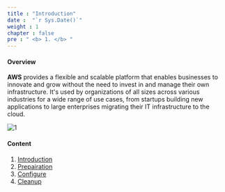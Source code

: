 ```yaml
---
title : "Introduction"
date :  "`r Sys.Date()`" 
weight : 1 
chapter : false
pre : " <b> 1. </b> "
---
```


#### Overview

**AWS** provides a flexible and scalable platform that enables businesses to innovate and grow without the need to invest in and manage their own infrastructure. It's used by organizations of all sizes across various industries for a wide range of use cases, from startups building new applications to large enterprises migrating their IT infrastructure to the cloud.


![1][1]

#### Content

1. [Introduction](/aws-ws/1-intro/)
2. [Prepairation](/aws-ws/2-prepair/)
3. [Configure](/aws-ws/3-config/)
4. [Cleanup](/aws-ws/4-cleanup/)

[1]: /aws-ws/images/1/aws.jpg?featherlight=false&width=50pc